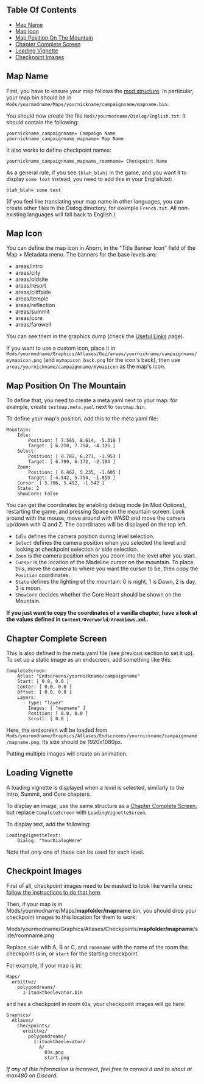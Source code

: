 ## Table Of Contents

<div class="table-of-contents">

*   [Map Name](#map-name)
*   [Map Icon](#map-icon)
*   [Map Position On The Mountain](#map-position-on-the-mountain)
*   [Chapter Complete Screen](#chapter-complete-screen)
*   [Loading Vignette](#loading-vignette)
*   [Checkpoint Images](#checkpoint-images)

</div>

## Map Name

First, you have to ensure your map follows the [mod structure](https://github.com/EverestAPI/Resources/wiki/Mod-Structure).
In particular, your map bin should be in `Mods/yourmodname/Maps/yournickname/campaignname/mapname.bin`.

You should now create the file `Mods/yourmodname/Dialog/English.txt`.
It should contain the following:

    yournickname_campaignname= Campaign Name
    yournickname_campaignname_mapname= Map Name

It also works to define checkpoint names:

    yournickname_campaignname_mapname_roomname= Checkpoint Name

As a general rule, if you see `{blah_blah}` in the game, and you want it to display `some text` instead,
you need to add this in your English.txt:

    blah_blah= some text

(If you feel like translating your map name in other languages, you can create other files in the Dialog directory, for example `French.txt`.
All non-existing languages will fall back to English.)

## Map Icon

You can define the map icon in Ahorn, in the "Title Banner Icon" field of the Map > Metadata menu.
The banners for the base levels are:

*   areas/intro
*   areas/city
*   areas/oldsite
*   areas/resort
*   areas/cliffside
*   areas/temple
*   areas/reflection
*   areas/summit
*   areas/core
*   areas/farewell

You can see them in the graphics dump (check the [Useful Links](https://github.com/EverestAPI/Resources/wiki/Useful-links) page).

If you want to use a custom icon, place it in `Mods/yourmodname/Graphics/Atlases/Gui/areas/yournickname/campaignname/mymapicon.png` (and `mymapicon_back.png` for the icon's back), then use `areas/yournickname/campaignname/mymapicon` as the map's icon.

## Map Position On The Mountain

To define that, you need to create a meta.yaml next to your map: for example, create `testmap.meta.yaml` next to `testmap.bin`.

To define your map's position, add this to the meta.yaml file:

    Mountain:
        Idle:
            Position: [ 7.565, 8.614, -5.318 ]
            Target: [ 6.210, 7.754, -4.125 ]
        Select:
            Position: [ 8.782, 6.271, -1.953 ]
            Target: [ 6.799, 6.172, -2.194 ]
        Zoom:
            Position: [ 6.462, 5.235, -1.605 ]
            Target: [ 4.542, 5.754, -1.819 ]
        Cursor: [ 5.706, 5.492, -1.542 ]
        State: 2
        ShowCore: False

You can get the coordinates by enabling debug mode (in Mod Options), restarting the game, and pressing Space on the mountain screen.
Look around with the mouse, move around with WASD and move the camera up/down with Q and Z.
The coordinates will be displayed on the top left.

*   `Idle` defines the camera position during level selection.
*   `Select` defines the camera position when you selected the level and looking at checkpoint selection or side selection.
*   `Zoom` is the camera position when you zoom into the level after you start.
*   `Cursor` is the location of the Madeline cursor on the mountain.
To place this, move the camera to where you want the cursor to be, then copy the `Position` coordinates.
*   `State` defines the lighting of the mountain: 0 is night, 1 is Dawn, 2 is day, 3 is moon.
*   `ShowCore` decides whether the Core Heart should be shown on the Mountain.

**If you just want to copy the coordinates of a vanilla chapter, have a look at the values defined in `Content/Overworld/AreaViews.xml`.**

## Chapter Complete Screen

This is also defined in the meta.yaml file (see previous section to set it up).
To set up a static image as an endscreen, add something like this:

    CompleteScreen:
        Atlas: "Endscreens/yournickname/campaignname"
        Start: [ 0.0, 0.0 ]
        Center: [ 0.0, 0.0 ]
        Offset: [ 0.0, 0.0 ]
        Layers:
          - Type: "layer"
            Images: [ "mapname" ]
            Position: [ 0.0, 0.0 ]
            Scroll: [ 0.0 ]

Here, the endscreen will be loaded from `Mods/yourmodname/Graphics/Atlases/Endscreens/yournickname/campaignname/mapname.png`.
Its size should be 1920x1080px.

Putting multiple images will create an animation.

## Loading Vignette

A loading vignette is displayed when a level is selected, similarly to the Intro, Summit, and Core chapters.

To display an image, use the same structure as a [Chapter Complete Screen](#chapter-complete-screen), but replace `CompleteScreen` with `LoadingVignetteScreen`.

To display text, add the following:
```
LoadingVignetteText:
    Dialog: "YourDialogHere"
```
Note that only one of these can be used for each level.

## Checkpoint Images

First of all, checkpoint images need to be masked to look like vanilla ones: [follow the instructions to do that here](https://github.com/EverestAPI/Resources/wiki/How-do-I-make-maps-on-PC%3F#how-do-i-add-a-checkpoint-mask-onto-my-custom-checkpoints).

Then, if your map is in Mods/yourmodname/Maps/**mapfolder/mapname**.bin, you should drop your checkpoint images to this location for them to work:

Mods/yourmodname/Graphics/Atlases/Checkpoints/**mapfolder/mapname**/side/roomname.png

Replace `side` with A, B or C, and `roomname` with the name of the room the checkpoint is in, or `start` for the starting checkpoint.

For example, if your map is in:
```
Maps/
  orbittwz/
    polygondreams/
      1-itooktheelevator.bin
```

and has a checkpoint in room `03a`, your checkpoint images will go here:
```
Graphics/
  Atlases/
    Checkpoints/
      orbittwz/
        polygondreams/
          1-itooktheelevator/
            A/
              03a.png
              start.png
```

_If any of this information is incorrect, feel free to correct it and to shout at max480 on Discord._